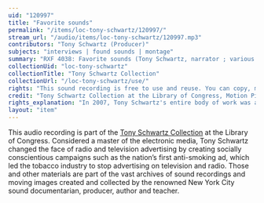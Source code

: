 ```yaml
---
uid: "120997"
title: "Favorite sounds"
permalink: "/items/loc-tony-schwartz/120997/"
stream_url: "/audio/items/loc-tony-schwartz/120997.mp3"
contributors: "Tony Schwartz (Producer)"
subjects: "interviews | found sounds | montage"
summary: "RXF 4038: Favorite sounds (Tony Schwartz, narrator ; various men and women, speakers) (0:00). \"Tony is at the New York Guild for the Jewish blind to present some sound stories. Blind people tell what their favorite sounds are. Morris Feldman likes classical music. Frieda London says that voices and sound give information to blind people. Alex Rolfman likes to hear his son. Margaritte Thomas loves music. Victoria Licht likes the voice of her parents. Leah Bougher likes the sound of birds. Margaret Dougherty likes the sound of music. Jimmy Polizzi likes the sound of church bells. Sophie McKonogie loves the sound of children playing. Anna Rabinowitz likes the birds. Julia Twimer likes church bells. Mary Schmidt likes the sound of running water. Some sounds are recorded: a country brook, birds chirping, and church bells.\"--Accompanying collection documentation."
collectionUid: "loc-tony-schwartz"
collectionTitle: "Tony Schwartz Collection"
collectionUrl: "/loc-tony-schwartz/use/"
rights: "This sound recording is free to use and reuse. You can copy, modify, distribute and perform the work, even for commercial purposes, all without asking permission. Attribution is recommended but not required."
credit: "Tony Schwartz Collection at the Library of Congress, Motion Picture, Broadcasting and Recorded Sound Division."
rights_explanation: "In 2007, Tony Schwartz's entire body of work was acquired by the Library of Congress, thus the Library reserves the right to make his recordings available for reuse as long as those recordings do not contain embedded material to which Schwartz did not own the copyright. Therefore, Citizen DJ excludes: (1) recordings that contain music or speeches from identifiable or named performers and composers, (2) radio broadcasts, and (3) commercials."
layout: "item"
---
```


This audio recording is part of the [Tony Schwartz Collection](https://www.loc.gov/rr/record/schwartzcollection.html) at the Library of Congress. Considered a master of the electronic media, Tony Schwartz changed the face of radio and television advertising by creating socially conscientious campaigns such as the nation’s first anti-smoking ad, which led the tobacco industry to stop advertising on television and radio. Those and other materials are part of the vast archives of sound recordings and moving images created and collected by the renowned New York City sound documentarian, producer, author and teacher.